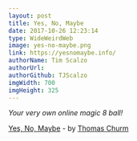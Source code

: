 ```yaml
---
layout: post
title: Yes, No, Maybe
date: 2017-10-26 12:23:14
type: WideWeirdWeb
image: yes-no-maybe.png
link: https://yesnomaybe.info/
authorName: Tim Scalzo
authorUrl: 
authorGithub: TJScalzo
imgWidth: 700
imgHeight: 325
---
```


_Your very own online magic 8 ball!_



[Yes, No, Maybe](https://yesnomaybe.info/) - by [Thomas Churm](https://www.facebook.com/churm)
